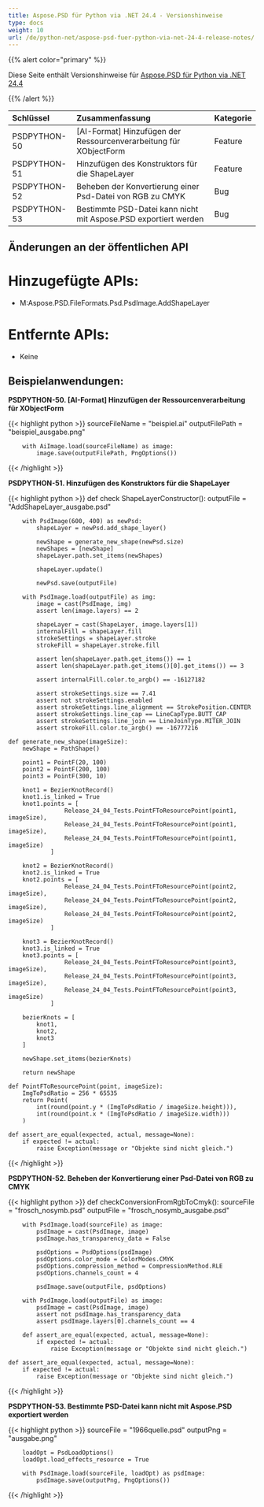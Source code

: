 ```yaml
---
title: Aspose.PSD für Python via .NET 24.4 - Versionshinweise
type: docs
weight: 10
url: /de/python-net/aspose-psd-fuer-python-via-net-24-4-release-notes/
---
```


{{% alert color="primary" %}}

Diese Seite enthält Versionshinweise für [Aspose.PSD für Python via .NET 24.4](https://pypi.org/project/aspose-psd/)

{{% /alert %}}

| **Schlüssel** | **Zusammenfassung**                                                  | **Kategorie**|
|:-------------|:---------------------------------------------------------------------|:------------|
| PSDPYTHON-50 | [AI-Format] Hinzufügen der Ressourcenverarbeitung für XObjectForm     | Feature     |
| PSDPYTHON-51 | Hinzufügen des Konstruktors für die ShapeLayer                       | Feature     |
| PSDPYTHON-52 | Beheben der Konvertierung einer Psd-Datei von RGB zu CMYK           | Bug         |
| PSDPYTHON-53 | Bestimmte PSD-Datei kann nicht mit Aspose.PSD exportiert werden      | Bug         |



## **Änderungen an der öffentlichen API**
# **Hinzugefügte APIs:**
- M:Aspose.PSD.FileFormats.Psd.PsdImage.AddShapeLayer

# **Entfernte APIs:**
- Keine


## **Beispielanwendungen:**

**PSDPYTHON-50. [AI-Format] Hinzufügen der Ressourcenverarbeitung für XObjectForm**

{{< highlight python >}}
        sourceFileName = "beispiel.ai"
        outputFilePath = "beispiel_ausgabe.png"

        with AiImage.load(sourceFileName) as image:
            image.save(outputFilePath, PngOptions())
{{< /highlight >}}

**PSDPYTHON-51. Hinzufügen des Konstruktors für die ShapeLayer**

{{< highlight python >}}
     def check ShapeLayerConstructor():
        outputFile = "AddShapeLayer_ausgabe.psd"

        with PsdImage(600, 400) as newPsd:
            shapeLayer = newPsd.add_shape_layer()

            newShape = generate_new_shape(newPsd.size)
            newShapes = [newShape]
            shapeLayer.path.set_items(newShapes)

            shapeLayer.update()

            newPsd.save(outputFile)

        with PsdImage.load(outputFile) as img:
            image = cast(PsdImage, img)
            assert len(image.layers) == 2

            shapeLayer = cast(ShapeLayer, image.layers[1])
            internalFill = shapeLayer.fill
            strokeSettings = shapeLayer.stroke
            strokeFill = shapeLayer.stroke.fill

            assert len(shapeLayer.path.get_items()) == 1
            assert len(shapeLayer.path.get_items()[0].get_items()) == 3

            assert internalFill.color.to_argb() == -16127182

            assert strokeSettings.size == 7.41
            assert not strokeSettings.enabled
            assert strokeSettings.line_alignment == StrokePosition.CENTER
            assert strokeSettings.line_cap == LineCapType.BUTT_CAP
            assert strokeSettings.line_join == LineJoinType.MITER_JOIN
            assert strokeFill.color.to_argb() == -16777216
			
    def generate_new_shape(imageSize):
        newShape = PathShape()

        point1 = PointF(20, 100)
        point2 = PointF(200, 100)
        point3 = PointF(300, 10)

        knot1 = BezierKnotRecord()
        knot1.is_linked = True
        knot1.points = [
                    Release_24_04_Tests.PointFToResourcePoint(point1, imageSize),
                    Release_24_04_Tests.PointFToResourcePoint(point1, imageSize),
                    Release_24_04_Tests.PointFToResourcePoint(point1, imageSize)
                ]

        knot2 = BezierKnotRecord()
        knot2.is_linked = True
        knot2.points = [
                    Release_24_04_Tests.PointFToResourcePoint(point2, imageSize),
                    Release_24_04_Tests.PointFToResourcePoint(point2, imageSize),
                    Release_24_04_Tests.PointFToResourcePoint(point2, imageSize)
                ]

        knot3 = BezierKnotRecord()
        knot3.is_linked = True
        knot3.points = [
                    Release_24_04_Tests.PointFToResourcePoint(point3, imageSize),
                    Release_24_04_Tests.PointFToResourcePoint(point3, imageSize),
                    Release_24_04_Tests.PointFToResourcePoint(point3, imageSize)
                ]

        bezierKnots = [
            knot1,
            knot2,
            knot3
        ]

        newShape.set_items(bezierKnots)

        return newShape
		
    def PointFToResourcePoint(point, imageSize):
        ImgToPsdRatio = 256 * 65535
        return Point(
            int(round(point.y * (ImgToPsdRatio / imageSize.height))),
            int(round(point.x * (ImgToPsdRatio / imageSize.width)))
        )

    def assert_are_equal(expected, actual, message=None):
        if expected != actual:
            raise Exception(message or "Objekte sind nicht gleich.")
			
{{< /highlight >}}


**PSDPYTHON-52. Beheben der Konvertierung einer Psd-Datei von RGB zu CMYK**

{{< highlight python >}}
     def checkConversionFromRgbToCmyk():
        sourceFile = "frosch_nosymb.psd"
        outputFile = "frosch_nosymb_ausgabe.psd"

        with PsdImage.load(sourceFile) as image:
            psdImage = cast(PsdImage, image)
            psdImage.has_transparency_data = False

            psdOptions = PsdOptions(psdImage)
            psdOptions.color_mode = ColorModes.CMYK
            psdOptions.compression_method = CompressionMethod.RLE
            psdOptions.channels_count = 4

            psdImage.save(outputFile, psdOptions)

        with PsdImage.load(outputFile) as image:
            psdImage = cast(PsdImage, image)
            assert not psdImage.has_transparency_data
            assert psdImage.layers[0].channels_count == 4

        def assert_are_equal(expected, actual, message=None):
            if expected != actual:
                raise Exception(message or "Objekte sind nicht gleich.")			

    def assert_are_equal(expected, actual, message=None):
        if expected != actual:
            raise Exception(message or "Objekte sind nicht gleich.")
				
{{< /highlight >}}


**PSDPYTHON-53. Bestimmte PSD-Datei kann nicht mit Aspose.PSD exportiert werden**

{{< highlight python >}}
        sourceFile = "1966quelle.psd"
        outputPng = "ausgabe.png"

        loadOpt = PsdLoadOptions()
        loadOpt.load_effects_resource = True

        with PsdImage.load(sourceFile, loadOpt) as psdImage:
            psdImage.save(outputPng, PngOptions())
			
{{< /highlight >}}
